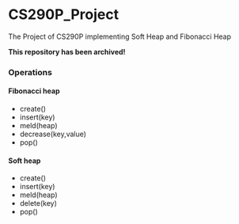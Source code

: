 # CS290P_Project
The Project of CS290P implementing Soft Heap and Fibonacci Heap

**This repository has been archived!**

### Operations
#### Fibonacci heap
* create()
* insert(key)
* meld(heap)
* decrease(key,value)
* pop()

#### Soft heap
* create()
* insert(key)
* meld(heap)
* delete(key)
* pop()
